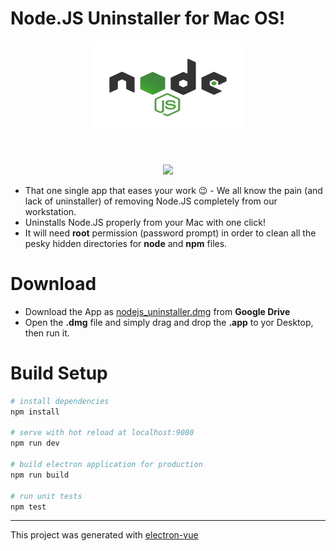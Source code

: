 # Node.JS Uninstaller for Mac OS!

<p align="center"><img src="https://github.com/tutyamxx/nodejs-uninstaller-macos/blob/master/src/renderer/assets/images/nodelogo.png" width="250" height="150"></p><br>
<p align="center"><img src="https://github.com/tutyamxx/nodejs-uninstaller-macos/blob/master/download_files/node_uninstaller.gif"></p>

* That one single app that eases your work 😉 - We all know the pain (and lack of uninstaller) of removing Node.JS completely from our workstation.
* Uninstalls Node.JS properly from your Mac with one click!
* It will need **root** permission (password prompt) in order to clean all the pesky hidden directories for **node** and **npm** files.


# Download

* Download the App as [nodejs_uninstaller.dmg](https://drive.google.com/open?id=1FlvKrHD1YYQKluoPlcgRJKERdBdkj1bC) from **Google Drive**
* Open the **.dmg** file and simply drag and drop the **.app** to yor Desktop, then run it.

# Build Setup

``` bash
# install dependencies
npm install

# serve with hot reload at localhost:9080
npm run dev

# build electron application for production
npm run build

# run unit tests
npm test


```

---

This project was generated with [electron-vue](https://github.com/SimulatedGREG/electron-vue)
